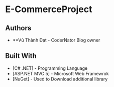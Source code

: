 # E-CommerceProject
## Authors
* **Vũ Thành Đạt - CoderNator Blog owner



## Built With

* [C# .NET] - Programming Language
* [ASP.NET MVC 5] - Microsoft Web Framewrok
* [NuGet] - Used to Download additional library
